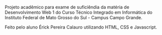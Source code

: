 Projeto acadêmico para exame de suficiêndia da matéria de Desenvolvimento Web 1 do Curso Técnico Integrado em Informática do Instituto Federal de Mato Grosso do Sul - Campus Campo Grande.

Feito pelo aluno Érick Pereira Calauro utilizando HTML, CSS e Javascript.

